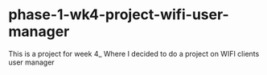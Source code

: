 # phase-1-wk4-project-wifi-user-manager
This is a project for week 4_ Where I decided to do a project on WIFI clients user manager
